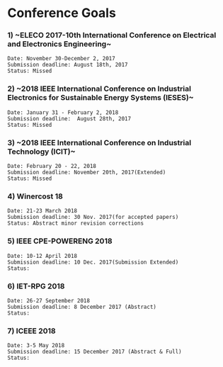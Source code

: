 # Conference Goals

### 1) ~ELECO 2017-10th International Conference on Electrical and Electronics Engineering~  
    Date: November 30-December 2, 2017
    Submission deadline: August 18th, 2017
    Status: Missed
    
### 2) ~2018 IEEE International Conference on Industrial Electronics for Sustainable Energy Systems (IESES)~
    Date: January 31 - February 2, 2018
    Submission deadline:  August 28th, 2017 
    Status: Missed
    
### 3) ~2018 IEEE International Conference on Industrial Technology (ICIT)~
    Date: February 20 - 22, 2018
    Submission deadline: November 20th, 2017(Extended)
    Status: Missed
    
### 4) Winercost 18
    Date: 21-23 March 2018
    Submission deadline: 30 Nov. 2017(for accepted papers)
    Status: Abstract minor revision corrections
    
### 5) IEEE CPE-POWERENG 2018
    Date: 10-12 April 2018
    Submission deadline: 10 Dec. 2017(Submission Extended)
    Status: 

### 6) IET-RPG 2018
    Date: 26-27 September 2018
    Submission deadline: 8 December 2017 (Abstract)
    Status: 
    
### 7) ICEEE 2018
    Date: 3-5 May 2018
    Submission deadline: 15 December 2017 (Abstract & Full)
    Status: 
